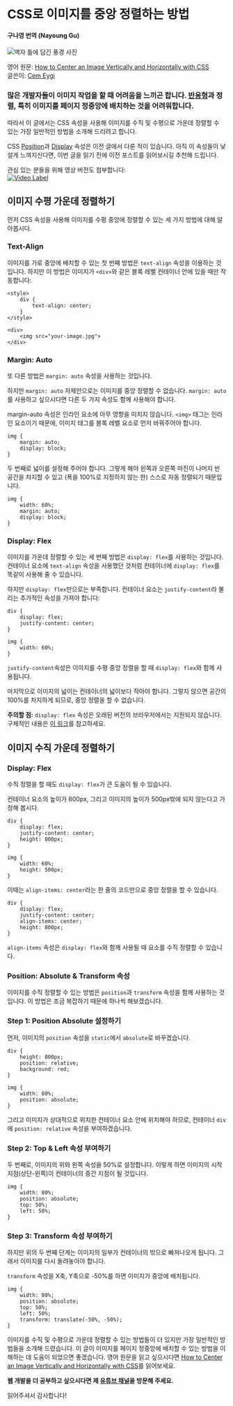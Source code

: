 # CSS로 이미지를 중앙 정렬하는 방법

#### 구나영 번역 (Nayoung Gu)

![액자 틀에 담긴 풍경 사진](https://cdn-media-2.freecodecamp.org/w1280/5f9c9a4c740569d1a4ca24c2.jpg)

영어 원문: [How to Center an Image Vertically and Horizontally with CSS](https://www.freecodecamp.org/news/how-to-center-an-image-in-css/)<br>
글쓴이: [Cem Eygi](https://www.freecodecamp.org/news/author/cemeygi/)

### 많은 개발자들이 이미지 작업을 할 때 어려움을 느끼곤 합니다. [반응형](https://www.freecodecamp.org/news/css-responsive-image-tutorial/)과 정렬, 특히 이미지를 페이지 정중앙에 배치하는 것을 어려워합니다.

따라서 이 글에서는 CSS 속성을 사용해 이미지를 수직 및 수평으로 가운데 정렬할 수 있는 가장 일반적인 방법을 소개해 드리려고 합니다.

CSS [Position](https://www.freecodecamp.org/news/how-to-use-the-position-property-in-css-to-align-elements-d8f49c403a26/)과 [Display](https://www.youtube.com/watch?v=hgoFi0fCv3w) 속성은 이전 글에서 다룬 적이 있습니다. 아직 이 속성들이 낯설게 느껴지신다면, 이번 글을 읽기 전에 이전 포스트를 읽어보시길 추천해 드립니다.

관심 있는 분들을 위해 영상 버전도 첨부합니다:<br>
[![Video Label](https://img.youtube.com/vi/mwVNVxpkly0/0.jpg)](https://www.youtube.com/watch?v=mwVNVxpkly0?t=0s)


## 이미지 수평 가운데 정렬하기

먼저 CSS 속성을 사용해 이미지를 수평 중앙에 정렬할 수 있는 세 가지 방법에 대해 알아봅시다.

### Text-Align

이미지를 가로 중앙에 배치할 수 있는 첫 번째 방법은 `text-align` 속성을 이용하는 것입니다. 하지만 이 방법은 이미지가 `<div>`와 같은 블록 레벨 컨테이너 안에 있을 때만 작동합니다:

```
<style>
    div {
        text-align: center;
    }
</style>

<div>
    <img src="your-image.jpg">
</div>
```

### Margin: Auto

또 다른 방법은 `margin: auto` 속성을 사용하는 것입니다.

하지만 `margin: auto` 자체만으로는 이미지를 중앙 정렬할 수 없습니다. `margin: auto`를 사용하고 싶으시다면 다른 두 가지 속성도 함께 사용해야 합니다.

margin-auto 속성은 인라인 요소에 아무 영향을 미치지 않습니다. `<img>` 태그는 인라인 요소이기 때문에, 이미지 태그를 블록 레벨 요소로 먼저 바꿔주어야 합니다.

```
img {
    margin: auto;
    display: block;
}
```

두 번째로 넓이를 설정해 주어야 합니다. 그렇게 해야 왼쪽과 오른쪽 마진이 나머지 빈 공간을 차지할 수 있고 (폭을 100%로 지정하지 않는 한) 스스로 자동 정렬되기 때문입니다.

```
img {
    width: 60%;
    margin: auto;
    display: block;
}
```

### Display: Flex

이미지를 가운데 정렬할 수 있는 세 번째 방법은 `display: flex`를 사용하는 것입니다. 컨테이너 요소에 `text-align` 속성을 사용했던 것처럼 컨테이너에 `display: flex`를 똑같이 사용해 줄 수 있습니다.

하지만 `display: flex`만으로는 부족합니다. 컨테이너 요소는 `justify-content`라 불리는 추가적인 속성을 가져야 합니다:

```
div {
    display: flex;
    justify-content: center;
}

img {
    width: 60%;
}
```

`justify-content`속성은 이미지를 수평 중앙 정렬을 할 때 `display: flex`와 함께 사용됩니다.

마지막으로 이미지의 넓이는 컨테이너의 넓이보다 작아야 합니다. 그렇지 않으면 공간의 100%를 차지하게 되므로, 중앙 정렬을 할 수 없습니다.

**주의할 점:** `display: flex` 속성은 오래된 버전의 브라우저에서는 지원되지 않습니다. 구체적인 내용은 [이 링크](https://caniuse.com/?search=display%20flex)를 참고하세요.

## 이미지 수직 가운데 정렬하기

### Display: Flex

수직 정렬을 할 때도 `display: flex`가 큰 도움이 될 수 있습니다.

컨테이너 요소의 높이가 800px, 그리고 이미지의 높이가 500px밖에 되지 않는다고 가정해 봅시다.

```
div {
    display: flex;
    justify-content: center;
    height: 800px;
}

img {
    width: 60%;
    height: 500px;
}
```

이때는 `align-items: center`라는 한 줄의 코드만으로 중앙 정렬을 할 수 있습니다.

```
div {
    display: flex;
    justify-content: center;
    align-items: center;
    height: 800px;
}
```

`align-items` 속성은 `display: flex`와 함께 사용될 때 요소를 수직 정렬할 수 있습니다.

### Position: Absolute & Transform 속성

이미지를 수직 정렬할 수 있는 방법은 `position`과 `transform` 속성을 함께 사용하는 것입니다. 이 방법은 조금 복잡하기 때문에 하나씩 해보겠습니다.

### Step 1: Position Absolute 설정하기

먼저, 이미지의 `position` 속성을 `static`에서 `absolute`로 바꾸겠습니다.

```
div {
    height: 800px;
    position: relative;
    background: red;
}

img {
    width: 80%;
    position: absolute;
}
```

그리고 이미지가 상대적으로 위치한 컨테이너 요소 안에 위치해야 하므로, 컨테이너 `div`에 `position: relative` 속성을 부여하겠습니다.

### Step 2: Top & Left 속성 부여하기

두 번째로, 이미지의 위와 왼쪽 속성을 50%로 설정합니다. 이렇게 하면 이미지의 시작 지점(상단-왼쪽)이 컨테이너의 중간 지점이 될 것입니다.

```
img {
    width: 80%;
    position: absolute;
    top: 50%;
    left: 50%;
}
```

### Step 3: Transform 속성 부여하기

하지만 위의 두 번째 단계는 이미지의 일부가 컨테이너의 밖으로 빠져나오게 됩니다. 그래서 이미지를 다시 돌려놓아야 합니다.

`transform` 속성을 X축, Y축으로 -50%를 하면 이미지가 중앙에 배치됩니다.

```
img {
    width: 80%;
    position: absolute;
    top: 50%;
    left: 50%;
    transform: translate(-50%, -50%);
}
```

이미지를 수직 및 수평으로 가운데 정렬할 수 있는 방법들이 더 있지만 가장 일반적인 방법들을 소개해 드렸습니다. 이 글이 이미지를 페이지 정중앙에 배치할 수 있는 방법을 이해하는 데 도움이 되었으면 좋겠습니다. 영어 원문을 읽고 싶으시다면 [How to Center an Image Vertically and Horizontally with CSS](https://www.freecodecamp.org/news/how-to-center-an-image-in-css/)를 읽어보세요.

**웹 개발을 더 공부하고 싶으시다면 제 [유튜브 채널](https://www.youtube.com/channel/UC1EgYPCvKCXFn8HlpoJwY3Q?view_as=subscriber)을 방문해 주세요.**

읽어주셔서 감사합니다!
